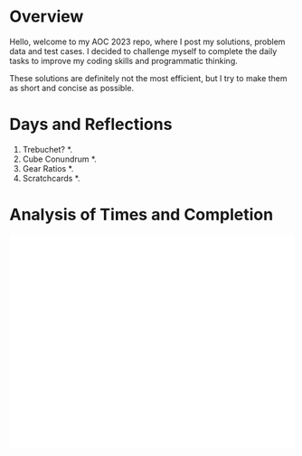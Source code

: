 # Overview
Hello, welcome to my AOC 2023 repo, where I post my solutions, problem data and test cases. I decided to challenge myself to complete the daily tasks to improve my coding skills and programmatic thinking.

These solutions are definitely not the most efficient, but I try to make them as short and concise as possible.

# Days and Reflections
1. Trebuchet?
    *.
2. Cube Conundrum
    *.
3. Gear Ratios
    *.
4. Scratchcards
    *.


# Analysis of Times and Completion
![](stat_of_the_day?raw=true)
